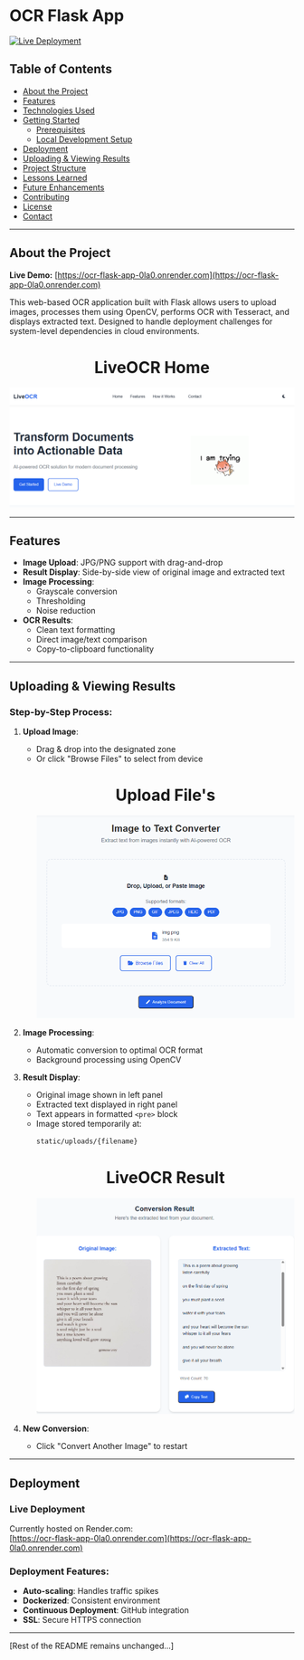 # OCR Flask App

[![Live Deployment](https://img.shields.io/badge/LIVE-DEMO-brightgreen?style=for-the-badge&logo=render)](https://ocr-flask-app-0la0.onrender.com)

## Table of Contents
- [About the Project](#about-the-project)
- [Features](#features)
- [Technologies Used](#technologies-used)
- [Getting Started](#getting-started)
  - [Prerequisites](#prerequisites)
  - [Local Development Setup](#local-development-setup)
- [Deployment](#deployment)
- [Uploading & Viewing Results](#uploading--viewing-results)
- [Project Structure](#project-structure)
- [Lessons Learned](#lessons-learned)
- [Future Enhancements](#future-enhancements)
- [Contributing](#contributing)
- [License](#license)
- [Contact](#contact)

---

## About the Project
**Live Demo:** [https://ocr-flask-app-0la0.onrender.com](https://ocr-flask-app-0la0.onrender.com)

This web-based OCR application built with Flask allows users to upload images, processes them using OpenCV, performs OCR with Tesseract, and displays extracted text. Designed to handle deployment challenges for system-level dependencies in cloud environments.
    <h1 align="center">LiveOCR Home</h1>
     <p align="center">
      <img src="OCR/static/images/Home.png" width="600"/>
    </p>

---

## Features
- **Image Upload**: JPG/PNG support with drag-and-drop
- **Result Display**: Side-by-side view of original image and extracted text
- **Image Processing**: 
  - Grayscale conversion
  - Thresholding
  - Noise reduction
- **OCR Results**:
  - Clean text formatting
  - Direct image/text comparison
  - Copy-to-clipboard functionality

---

## Uploading & Viewing Results
### Step-by-Step Process:
1. **Upload Image**:
   - Drag & drop into the designated zone
   - Or click "Browse Files" to select from device
     <h1 align="center">Upload File's</h1>
         <p align="center">
          <img src="OCR/static/images/Upload File's.png" width="600"/>
        </p>

2. **Image Processing**:
   - Automatic conversion to optimal OCR format
   - Background processing using OpenCV

3. **Result Display**:
   - Original image shown in left panel
   - Extracted text displayed in right panel
   - Text appears in formatted `<pre>` block
   - Image stored temporarily at: 
     ```bash
     static/uploads/{filename}
     ```
     <h1 align="center">LiveOCR Result</h1>
     <p align="center">
      <img src="OCR/static/images/Result.png" width="600"/>
    </p>
       

4. **New Conversion**:
   - Click "Convert Another Image" to restart

---

## Deployment
### Live Deployment
Currently hosted on Render.com:  
[https://ocr-flask-app-0la0.onrender.com](https://ocr-flask-app-0la0.onrender.com)

### Deployment Features:
- **Auto-scaling**: Handles traffic spikes
- **Dockerized**: Consistent environment
- **Continuous Deployment**: GitHub integration
- **SSL**: Secure HTTPS connection

---

[Rest of the README remains unchanged...]

